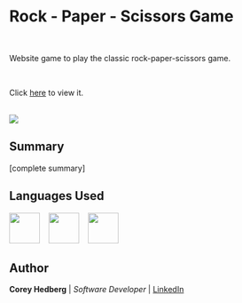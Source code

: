 # Rock - Paper - Scissors Game

<br>

Website game to play the classic rock-paper-scissors game.

<br>

Click [here](https://cheddrs.github.io/to_do_app/) to view it.

<br>

<image src="media/readme_screenshot.png">

## Summary

[complete summary]

## Languages Used

<image src="media/html.svg" width="55">&nbsp; &nbsp; <image src="media/css.svg" width="55">&nbsp; &nbsp; <image src="media/js.svg" width="55">

## Author

**Corey Hedberg** | _Software Developer_ | [LinkedIn](https://www.linkedin.com/in/coreyhedberg/)
